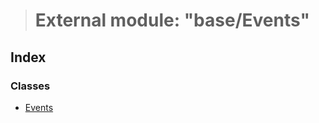 > # External module: "base/Events"

## Index

### Classes

* [Events](../classes/_base_events_.events.md)